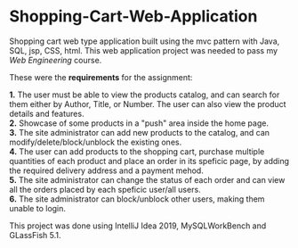 # Shopping-Cart-Web-Application
Shopping cart web type application built using the mvc pattern with Java, SQL, jsp, CSS, html. This web application project was needed to pass my *Web Engineering* course.

These were the **requirements** for the assignment:

**1.** The user must be able to view the products catalog, and can search for them either by Author, Title, or Number. The user can also view the product details and features.  
**2.** Showcase of some products in a "push" area inside the home page.  
**3.** The site administrator can add new products to the catalog, and can modify/delete/block/unblock the existing ones.    
**4.** The user can add products to the shopping cart, purchase multiple quantities of each product and place an order in its speficic page, by adding the required delivery address and a payment mehod.  
**5.** The site administrator can change the status of each order and can view all the orders placed by each speficic user/all users.  
**6.** The site administrator can block/unblock other users, making them unable to login.   

This project was done using IntelliJ Idea 2019, MySQLWorkBench and GLassFish 5.1.
